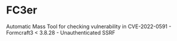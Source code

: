 # FC3er
Automatic Mass Tool for checking vulnerability in CVE-2022-0591 - Formcraft3 &lt; 3.8.28 - Unauthenticated SSRF
